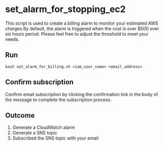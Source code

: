 # set_alarm_for_stopping_ec2
This script is used to create a billing alarm to monitor your estimated AWS charges
By default, the alarm is triggered when the cost is over $500 over six hours period.
Please feel free to adjust the threshold to meet your needs.

## Run
```
bash set_alarm_for_billing.sh <iam_user_name> <email_address>
```

## Confirm subscription
Confirm email subscription by clicking the confirmation link
in the body of the message to complete the subscription process.

## Outcome
1) Generate a CloudWatch alarm
2) Generate a SNS topic
3) Subscribed the SNS topic with your email
